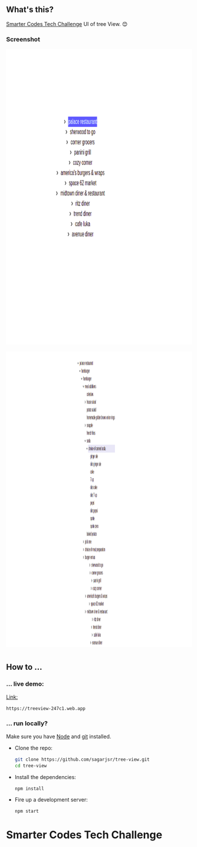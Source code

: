 ## What's this?

[Smarter Codes Tech Challenge](https://smarter.codes/)  UI of tree View. :blush:

### Screenshot

<img src="./assets/ss1.png" alt="screen1" width="600" height="800" />
<br></br>
<img src="./assets/ss2.png" alt="screen2" width="700" height="800" />


#
## How to ...

### ... live demo:

[Link:](https://treeview-247c1.web.app/)
```bash
https://treeview-247c1.web.app
```

### ... run locally?

Make sure you have [Node](https://nodejs.org/en/) and [git](https://git-scm.com/) installed.

- Clone the repo:

  ```bash
  git clone https://github.com/sagarjsr/tree-view.git
  cd tree-view
  ```

- Install the dependencies:

  ```bash
  npm install
  ```

- Fire up a development server:

  ```bash
  npm start
  ```

# Smarter Codes Tech Challenge